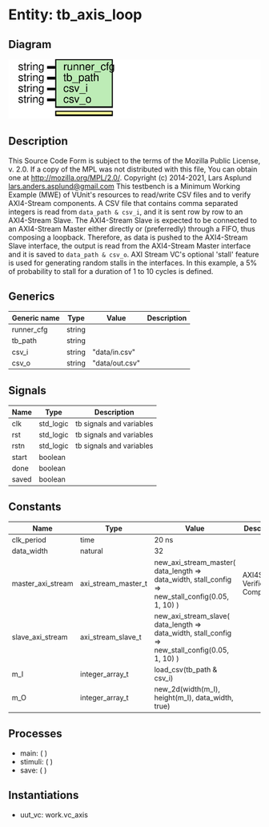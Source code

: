 # Entity: tb_axis_loop

## Diagram

![Diagram](tb_axis_loop.svg "Diagram")
## Description

This Source Code Form is subject to the terms of the Mozilla Public
License, v. 2.0. If a copy of the MPL was not distributed with this file,
You can obtain one at http://mozilla.org/MPL/2.0/.
Copyright (c) 2014-2021, Lars Asplund lars.anders.asplund@gmail.com
This testbench is a Minimum Working Example (MWE) of VUnit's resources to read/write CSV files and to verify
AXI4-Stream components. A CSV file that contains comma separated integers is read from `data_path & csv_i`, and it is
sent row by row to an AXI4-Stream Slave. The AXI4-Stream Slave is expected to be connected to an AXI4-Stream Master
either directly or (preferredly) through a FIFO, thus composing a loopback. Therefore, as data is pushed to the
AXI4-Stream Slave interface, the output is read from the AXI4-Stream Master interface and it is saved to
`data_path & csv_o`.
AXI Stream VC's optional 'stall' feature is used for generating random stalls in the interfaces. In this example,
a 5% of probability to stall for a duration of 1 to 10 cycles is defined.
## Generics

| Generic name | Type   | Value          | Description |
| ------------ | ------ | -------------- | ----------- |
| runner_cfg   | string |                |             |
| tb_path      | string |                |             |
| csv_i        | string | "data/in.csv"  |             |
| csv_o        | string | "data/out.csv" |             |
## Signals

| Name   | Type      | Description              |
| ------ | --------- | ------------------------ |
| clk    | std_logic | tb signals and variables |
|  rst   | std_logic | tb signals and variables |
|  rstn  | std_logic | tb signals and variables |
| start  | boolean   |                          |
|  done  | boolean   |                          |
|  saved | boolean   |                          |
## Constants

| Name              | Type                | Value                                                                                                        | Description                        |
| ----------------- | ------------------- | ------------------------------------------------------------------------------------------------------------ | ---------------------------------- |
| clk_period        | time                |  20 ns                                                                                                       |                                    |
| data_width        | natural             |  32                                                                                                          |                                    |
| master_axi_stream | axi_stream_master_t |  new_axi_stream_master(     data_length => data_width,     stall_config => new_stall_config(0.05, 1, 10)   ) | AXI4Stream Verification Components |
| slave_axi_stream  | axi_stream_slave_t  |  new_axi_stream_slave(     data_length => data_width,     stall_config => new_stall_config(0.05, 1, 10)   )  |                                    |
| m_I               | integer_array_t     |  load_csv(tb_path & csv_i)                                                                                   |                                    |
| m_O               | integer_array_t     |  new_2d(width(m_I), height(m_I), data_width, true)                                                           |                                    |
## Processes
- main: (  )
- stimuli: (  )
- save: (  )
## Instantiations

- uut_vc: work.vc_axis
